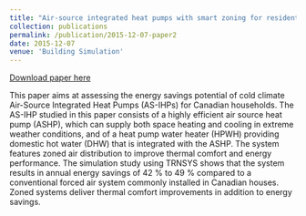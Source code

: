 ```yaml
---
title: "Air-source integrated heat pumps with smart zoning for residential space and water heating in cold climate"
collection: publications
permalink: /publication/2015-12-07-paper2
date: 2015-12-07
venue: 'Building Simulation'
---
```


[Download paper here](http://www.ibpsa.org/proceedings/BS2015/p3037.pdf)

This paper aims at assessing the energy savings potential of cold climate Air-Source Integrated Heat Pumps (AS-IHPs) for Canadian households. The AS-IHP studied in this paper consists of a highly efficient air source heat pump (ASHP), which can supply both space heating and cooling in extreme weather conditions, and of a heat pump water heater (HPWH) providing domestic hot water (DHW) that is integrated with the ASHP. The system features zoned air distribution to improve thermal comfort and energy performance. The simulation study using TRNSYS shows that the system results in annual energy savings of 42 % to 49 % compared to a conventional forced air system commonly installed in Canadian houses. Zoned systems deliver thermal comfort improvements in addition to energy savings.
